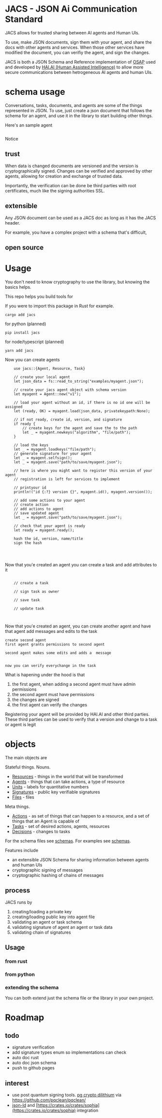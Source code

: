 # JACS - JSON Ai Communication Standard

JACS allows for trusted sharing between AI agents and Human UIs.

To use, make JSON documents, sign them with your agent, and share the docs with other agents and services. When those other services have modified the document, you can verifiy the agent, and sign the changes.


JACS is both a JSON Schema and Reference implementation of [OSAP](https://github.com/HumanAssistedIntelligence/OSAP) used and developed by [HAI.AI (Human Assisted Intelligence)](https://hai.ai) to allow more secure communications between hetrogeneous AI agents and human UIs.

# schema usage

Conversations, tasks, documents, and agents are some of the things represented in JSON. To use, just create a json document that follows the schema for an agent, and use it in the library to start building other things.

Here's an sample agent

```
```

Notice

## trust

When data is changed documents are versioned and the version is cryptographically signed. Changes can be verified and approved by other agents, allowing for creation and exchange of trusted data.

Importantly, the verification can be done be third parties with root certificates, much like the signing authorities SSL.

## extensible

Any JSON document can be used as a JACS doc as long as it has the JACS header.

For example, you have a complex project with a schema that's difficult,


## open source


# Usage

You don't need to know cryptography to use the library, but knowing the basics helps.


This repo helps you build tools for

If you were to import this package in Rust for example.

    cargo add jacs

for python (planned)

    pip install jacs

for node/typescript (planned)

    yarn add jacs

Now you can create agents

```
    use jacs::{Agent, Resource, Task}

    // create your local agent
    let json_data = fs::read_to_string("examples/myagent.json");

    // create your jacs agent object with schema version
    let myagent = Agent::new("v1");

    // load your agent without an id, if there is no id one will be assigned
    let (ready, OK) = myagent.load(json_data, privatekeypath:None);

    // if not ready, create id, version, and signature
    if ready {
        // create keys for the agent and save the to the path
        let _ = myagent.newkeys("algorithm", "file/path");
    }

    // load the keys
    let _ = myagent.loadkeys("file/path");
    // generate signature for your agent
    let _ = myagent.selfsign();
    let _ = myagent.save("path/to/save/myagent.json");

    // here is where you might want to register this version of your agent
    // registration is left for services to implement

    // printyour id
    println!("id {:?} version {}", myagent.id(), myagent.version());

    // add some actions to your agent
    // create action
    // add actions to agent
    // save updated agent
    let _ = myagent.save("path/to/save/myagent.json");

    // check that your agent is ready
    let ready = myagent.ready();

    hash the id, version, name/title
    sign the hash




```

Now that you'e created an agent you can create a task and add attributes to it

```

    // create a task

    // sign task as owner

    // save task

    // update task



```

Now that you'e created an agent, you can create another agent and have that agent
add messages and edits to the task

```
create second agent
first agent grants permissions to second agent

second agent makes some edits and adds a  message


now you can verify everychange in the task

```

What is hapening under the hood is that

1. the first agent, when adding a second agent must have admin permissions
2. the second agent must have permissions
3. the changes are signed
4. the first agent can verify the changes




Registering your agent will be provided by HAI.AI and other third parties.
These third parties can be used to verify that a version and change to a task or agent is legit





# objects

The main objects are

Stateful things. Nouns.

 - [Resources](./docs/schema/resource.md) - things in the world that will be transformed
 - [Agents](./docs/schema/agent.md) - things that can take actions, a type of resource
 - [Units](./docs/schema/unit.md) - labels for quantitative numbers
 - [Signatures](./docs/schema/signature.md) - public key verifiable signatures
 - [Files](./docs/schema/files.md) - files

Meta things.

 - [Actions](./docs/schema/action.md) - as set of things that can happen to a resource, and a set of things that an Agent is capable of
 - [Tasks](./docs/schema/task.md) - set of desired actions, agents, resources
 - [Decisions](./docs/schema/decision.md) - changes to tasks


For the schema files see [schemas](./schemas).
For examples see [schemas](./examples).


Features include

 - an extensible JSON Schema for sharing information between agents and human UIs
 - cryptographic signing of messages
 - cryptographic hashing of chains of messages

## process

JACS runs by

1. creating/loading a private key
2. creating/loading public key into agent file
3. validating an agent or task schema
4. validating signature of agent an agent or task data
5. validating chain of signatures

## Usage

### from rust


### from python



### extending the schema

You can both extend just the schema file or the library in your own project.


# Roadmap

## todo

 - signature verification
 - add signature types enum so implementations can check
 - auto doc rust
 - auto doc json schema
 - push to github pages


## interest

 - use post quantum signing tools. [pg crypto dilithium](https://docs.rs/pqcrypto-dilithium/0.5.0/pqcrypto_dilithium/) via https://github.com/pqclean/pqclean/
 - [json-ld](https://json-ld.org/) and  [https://crates.io/crates/sophia](https://crates.io/crates/sophia) integration


